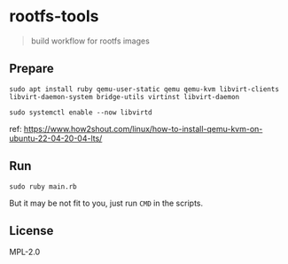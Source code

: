 # rootfs-tools
> build workflow for rootfs images

## Prepare

```
sudo apt install ruby qemu-user-static qemu qemu-kvm libvirt-clients libvirt-daemon-system bridge-utils virtinst libvirt-daemon

sudo systemctl enable --now libvirtd
```
ref: https://www.how2shout.com/linux/how-to-install-qemu-kvm-on-ubuntu-22-04-20-04-lts/

## Run

```
sudo ruby main.rb
```

But it may be not fit to you, just run `CMD` in the scripts.

## License

MPL-2.0